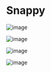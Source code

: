 # Snappy


![image](https://user-images.githubusercontent.com/92231529/175788256-12f8d907-b4a8-483a-b159-465981e1fe67.png)

![image](https://user-images.githubusercontent.com/92231529/175788266-fca69ce1-f99a-4dac-a68a-162b11ea2284.png)


![image](https://user-images.githubusercontent.com/92231529/175788246-457a2c26-24e0-4da6-81a8-d7b8626050c8.png)

![image](https://user-images.githubusercontent.com/92231529/175788443-7af9236d-84fd-4244-8e25-a06bedfb9303.png)
